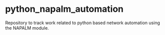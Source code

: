 # python_napalm_automation
Repository to track work related to python based network automation using the NAPALM module.

